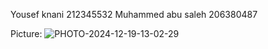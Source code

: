 Yousef knani 212345532
Muhammed abu saleh 206380487

Picture:
![PHOTO-2024-12-19-13-02-29](https://github.com/user-attachments/assets/c8e1fbd8-bbab-4d56-b4bb-e8ce305fba92)
